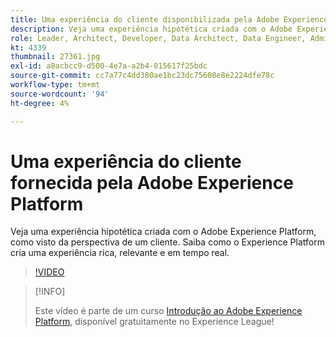 ```yaml
---
title: Uma experiência do cliente disponibilizada pela Adobe Experience Platform
description: Veja uma experiência hipotética criada com o Adobe Experience Platform, como visto da perspectiva de um cliente. Saiba como o Experience Platform cria uma experiência rica, relevante e em tempo real.
role: Leader, Architect, Developer, Data Architect, Data Engineer, Admin, User
kt: 4339
thumbnail: 27361.jpg
exl-id: a8acbcc9-d500-4e7a-a2b4-015617f25bdc
source-git-commit: cc7a77c4dd380ae1bc23dc75608e8e2224dfe78c
workflow-type: tm+mt
source-wordcount: '94'
ht-degree: 4%

---
```


# Uma experiência do cliente fornecida pela Adobe Experience Platform

Veja uma experiência hipotética criada com o Adobe Experience Platform, como visto da perspectiva de um cliente. Saiba como o Experience Platform cria uma experiência rica, relevante e em tempo real.

>[!VIDEO](https://video.tv.adobe.com/v/27361?quality=12&learn=on)

>[!INFO]
>
> Este vídeo é parte de um curso [Introdução ao Adobe Experience Platform](https://experienceleague.adobe.com/?recommended=ExperiencePlatform-U-1-2020.1), disponível gratuitamente no Experience League!

